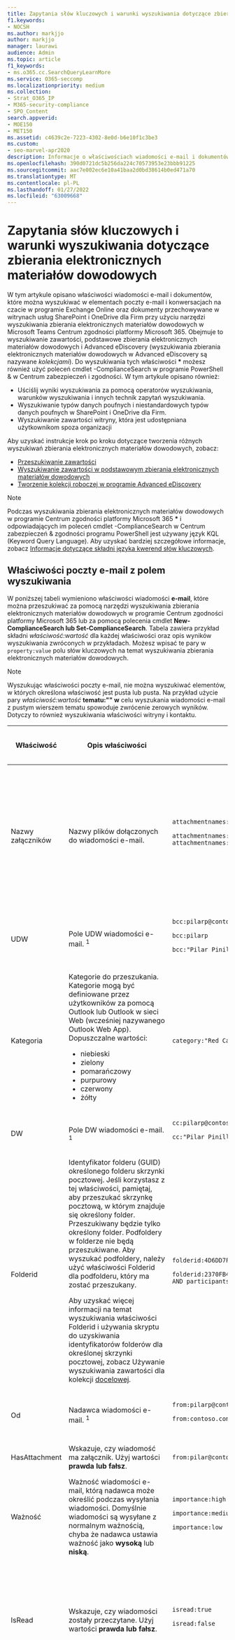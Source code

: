 ```yaml
---
title: Zapytania słów kluczowych i warunki wyszukiwania dotyczące zbierania elektronicznych materiałów dowodowych
f1.keywords:
- NOCSH
ms.author: markjjo
author: markjjo
manager: laurawi
audience: Admin
ms.topic: article
f1_keywords:
- ms.o365.cc.SearchQueryLearnMore
ms.service: O365-seccomp
ms.localizationpriority: medium
ms.collection:
- Strat_O365_IP
- M365-security-compliance
- SPO_Content
search.appverid:
- MOE150
- MET150
ms.assetid: c4639c2e-7223-4302-8e0d-b6e10f1c3be3
ms.custom:
- seo-marvel-apr2020
description: Informacje o właściwościach wiadomości e-mail i dokumentów, które można wyszukiwać przy użyciu narzędzi wyszukiwania zbierania elektronicznych materiałów dowodowych w programie Microsoft 365.
ms.openlocfilehash: 390d0721dc5b256da224c70573953e23bbb91225
ms.sourcegitcommit: aac7e002ec6e10a41baa2d0bd38614b0ed471a70
ms.translationtype: MT
ms.contentlocale: pl-PL
ms.lasthandoff: 01/27/2022
ms.locfileid: "63009668"
---
```

# <a name="keyword-queries-and-search-conditions-for-ediscovery"></a>Zapytania słów kluczowych i warunki wyszukiwania dotyczące zbierania elektronicznych materiałów dowodowych

W tym artykule opisano właściwości wiadomości e-mail i dokumentów, które można wyszukiwać w elementach poczty e-mail i konwersacjach na czacie w programie Exchange Online oraz dokumenty przechowywane w witrynach usług SharePoint i OneDrive dla Firm przy użyciu narzędzi wyszukiwania zbierania elektronicznych materiałów dowodowych w Microsoft Teams Centrum zgodności platformy Microsoft 365. Obejmuje to wyszukiwanie zawartości, podstawowe zbierania elektronicznych materiałów dowodowych i Advanced eDiscovery (wyszukiwania zbierania elektronicznych materiałów dowodowych w Advanced eDiscovery są nazywane *kolekcjami*). Do wyszukiwania tych właściwości **\*** możesz również użyć poleceń cmdlet -ComplianceSearch w programie PowerShell & w Centrum zabezpieczeń i zgodności. W tym artykule opisano również:

- Uściślij wyniki wyszukiwania za pomocą operatorów wyszukiwania, warunków wyszukiwania i innych technik zapytań wyszukiwania.
- Wyszukiwanie typów danych poufnych i niestandardowych typów danych poufnych w SharePoint i OneDrive dla Firm.
- Wyszukiwanie zawartości witryny, która jest udostępniana użytkownikom spoza organizacji

Aby uzyskać instrukcje krok po kroku dotyczące tworzenia różnych wyszukiwań zbierania elektronicznych materiałów dowodowych, zobacz:

- [Przeszukiwanie zawartości](content-search.md)
- [Wyszukiwanie zawartości w podstawowym zbierania elektronicznych materiałów dowodowych](search-for-content-in-core-ediscovery.md)
- [Tworzenie kolekcji roboczej w programie Advanced eDiscovery](create-draft-collection.md)

> [!NOTE]
> Podczas wyszukiwania zbierania elektronicznych materiałów dowodowych w programie Centrum zgodności platformy Microsoft 365 **\*** i odpowiadających im poleceń cmdlet -ComplianceSearch w Centrum zabezpieczeń & zgodności programu PowerShell jest używany język KQL (Keyword Query Language). Aby uzyskać bardziej szczegółowe informacje, zobacz [Informacje dotyczące składni języka kwerend słów kluczowych](/sharepoint/dev/general-development/keyword-query-language-kql-syntax-reference).

## <a name="searchable-email-properties"></a>Właściwości poczty e-mail z polem wyszukiwania

W poniższej tabeli wymieniono właściwości wiadomości **e-mail**, które można przeszukiwać za pomocą narzędzi wyszukiwania zbierania elektronicznych materiałów dowodowych w programie Centrum zgodności platformy Microsoft 365 lub za pomocą polecenia cmdlet **New-ComplianceSearch lub Set-ComplianceSearch**. Tabela zawiera przykład składni  _właściwość:wartość_ dla każdej właściwości oraz opis wyników wyszukiwania zwróconych w przykładach. Możesz wpisać te pary w  `property:value` polu słów kluczowych na temat wyszukiwania zbierania elektronicznych materiałów dowodowych.

> [!NOTE]
> Wyszukując właściwości poczty e-mail, nie można wyszukiwać elementów, w których określona właściwość jest pusta lub pusta. Na przykład użycie pary *właściwość:wartość* **tematu:"" w** celu wyszukania wiadomości e-mail z pustym wierszem tematu spowoduje zwrócenie zerowych wyników. Dotyczy to również wyszukiwania właściwości witryny i kontaktu.

|Właściwość|Opis właściwości|Przykłady|Wyniki wyszukiwania zwrócone w przykładach|
|---|---|---|---|
|Nazwy załączników|Nazwy plików dołączonych do wiadomości e-mail.|`attachmentnames:annualreport.ppt` <p> `attachmentnames:annual*` <br/> `attachmentnames:.pptx`|Wiadomości z dołączonym plikiem o nazwie annualreport.ppt. W drugim przykładzie użycie symbolu wieloznacznego ( * ) zwraca wiadomości z wyrazem "roczny" w nazwie pliku załącznika. W trzecim przykładzie są zwracane wszystkie załączniki z rozszerzeniem pptx.|
|UDW|Pole UDW wiadomości e-mail. <sup>1</sup>|`bcc:pilarp@contoso.com` <p> `bcc:pilarp` <p> `bcc:"Pilar Pinilla"`|We wszystkich przykładach zwracane są wiadomości z pilarem Pinilla uwzględnioną w polu UDW.|
|Kategoria|Kategorie do przeszukania. Kategorie mogą być definiowane przez użytkowników za pomocą Outlook lub Outlook w sieci Web (wcześniej nazywanego Outlook Web App). Dopuszczalne wartości: <ul><li>niebieski<li>zielony<li>pomarańczowy<li>purpurowy<li>czerwony<li>żółty</li></ul>|`category:"Red Category"`|Wiadomości, do których przypisano czerwoną kategorię w źródłowych skrzynkach pocztowych.|
|DW|Pole DW wiadomości e-mail. <sup>1</sup>|`cc:pilarp@contoso.com` <p> `cc:"Pilar Pinilla"`|W obu przykładach wiadomości z pilarem Pinilla określone w polu DW.|
|Folderid|Identyfikator folderu (GUID) określonego folderu skrzynki pocztowej. Jeśli korzystasz z tej właściwości, pamiętaj, aby przeszukać skrzynkę pocztową, w którym znajduje się określony folder. Przeszukiwany będzie tylko określony folder. Podfoldery w folderze nie będą przeszukiwane. Aby wyszukać podfoldery, należy użyć właściwości Folderid dla podfolderu, który ma zostać przeszukany. <p> Aby uzyskać więcej informacji na temat wyszukiwania właściwości Folderid i używania skryptu do uzyskiwania identyfikatorów folderów dla określonej skrzynki pocztowej, zobacz Używanie wyszukiwania zawartości dla kolekcji [docelowej](use-content-search-for-targeted-collections.md).|`folderid:4D6DD7F943C29041A65787E30F02AD1F00000000013A0000` <p> `folderid:2370FB455F82FC44BE31397F47B632A70000000001160000 AND participants:garthf@contoso.com`|W pierwszym przykładzie są zwracane wszystkie elementy z określonego folderu skrzynki pocztowej. W drugim przykładzie są zwracane wszystkie elementy z określonego folderu skrzynki pocztowej, które zostały wysłane lub odebrane przez garthf@contoso.com.|
|Od|Nadawca wiadomości e-mail. <sup>1</sup>|`from:pilarp@contoso.com` <p> `from:contoso.com`|Wiadomości wysłane przez określonego użytkownika lub wysłane z określonej domeny.|
|HasAttachment|Wskazuje, czy wiadomość ma załącznik. Użyj wartości **prawda lub** **fałsz**.|`from:pilar@contoso.com AND hasattachment:true`|Wiadomości wysłane przez określonego użytkownika, które mają załączniki.|
|Ważność|Ważność wiadomości e-mail, którą nadawca może określić podczas wysyłania wiadomości. Domyślnie wiadomości są wysyłane z normalnym ważnością, chyba że nadawca ustawia ważność jako **wysoką** lub **niską**.|`importance:high` <p> `importance:medium` <p> `importance:low`|Wiadomości o wysokiej, średniej ważności lub niskiej ważności.|
|IsRead|Wskazuje, czy wiadomości zostały przeczytane. Użyj wartości **prawda lub** **fałsz**.|`isread:true` <p> `isread:false`|W pierwszym przykładzie są zwracane wiadomości z właściwością IsRead ustawioną na **wartość True (Prawda**). Drugi przykład zwraca wiadomości z właściwością IsRead ustawioną na wartość **False (Fałsz**).|
|ItemClass|Ta właściwość pozwala przeszukiwać określone typy danych innych firm, które twoja organizacja zaimportowała do Office 365. Użyj następującej składni tej właściwości:  `itemclass:ipm.externaldata.<third-party data type>*`|`itemclass:ipm.externaldata.Facebook* AND subject:contoso` <p> `itemclass:ipm.externaldata.Twitter* AND from:"Ann Beebe" AND "Northwind Traders"`|W pierwszym przykładzie są zwracane elementy serwisu Facebook, które zawierają wyraz "contoso" we właściwości Temat. Drugi przykład zwraca elementy w serwisie Twitter opublikowane przez Ann Beebe i zawierające frazę słowa kluczowego "Northwind Traders". <p> Aby uzyskać pełną listę wartości do użycia dla typów danych innych firm dla właściwości ItemClass, zobacz Używanie wyszukiwania zawartości do wyszukiwania danych innych firm, które zaimportowano do [Office 365.](use-content-search-to-search-third-party-data-that-was-imported.md)|
|Rodzaj|Typ wiadomości e-mail, która ma być wyszukiwana. Możliwe wartości: <p>  kontakty <p>  dokumenty <p>  Adres e-mail <p>  dane zewnętrzne <p>  faksy <p>  wiadomości błyskawiczne <p>  dzienników <p>  spotkania <p>  microsoftteams (zwraca elementy z czatów, spotkań i połączeń w Microsoft Teams) <p>  notatki <p>  wpisy <p>  rssfeeds <p>  zadania <p>  poczta głosowa|`kind:email` <p> `kind:email OR kind:im OR kind:voicemail` <p> `kind:externaldata`|W pierwszym przykładzie są zwracane wiadomości e-mail, które spełniają kryteria wyszukiwania. W drugim przykładzie są zwracane wiadomości e-mail, konwersacje za pomocą wiadomości błyskawicznych (w tym konwersacje Skype dla firm i czaty w programie Microsoft Teams) oraz wiadomości głosowe, które spełniają kryteria wyszukiwania. W trzecim przykładzie są zwracane elementy zaimportowane do skrzynek pocztowych w programie Microsoft 365 ze źródeł danych innych firm, takich jak Twitter, Facebook i Cisco Jabber, które spełniają kryteria wyszukiwania. Aby uzyskać więcej informacji, zobacz [Archiwizowanie danych innych firm w programie Office 365](https://www.microsoft.com/?ref=go).|
|Uczestnicy|Wszystkie pola osób w wiadomości e-mail. Te pola to Od, Do, DW i <sup>UDW.1</sup>.|`participants:garthf@contoso.com` <p> `participants:contoso.com`|Wiadomości wysłane przez firmę garthf@contoso.com. Drugi przykład zwraca wszystkie wiadomości wysłane przez użytkownika lub wysłane do użytkownika w contoso.com domenie.|
|Odebrano|Data, do dnia, w który wiadomość e-mail została odebrana przez adresata.|`received:2021-04-15` <p> `received>=2021-01-01 AND received<=2021-03-31`|Wiadomości otrzymane 15 kwietnia 2021 r. Drugi przykład zwraca wszystkie wiadomości otrzymane między 1 stycznia 2021 r. a 31 marca 2021 r.|
|Adresaci|Wszystkie pola adresatów w wiadomości e-mail. Te pola to Do, DW i <sup>UDW.1</sup>|`recipients:garthf@contoso.com` <p> `recipients:contoso.com`|Wiadomości wysyłane do garthf@contoso.com. Drugi przykład zwraca wiadomości wysłane do dowolnego adresata z contoso.com domeny.|
|Wysłano|Data wysłania wiadomości e-mail przez nadawcę.|`sent:2021-07-01` <p> `sent>=2021-06-01 AND sent<=2021-07-01`|Wiadomości wysłane w określonym dniu lub wysłane w określonym zakresie dat.|
|Rozmiar|Rozmiar elementu (w bajtach).|`size>26214400` <p> `size:1..1048567`|Wiadomości o rozmiarze ponad 25 MB. Drugi przykład zwraca wiadomości o rozmiarze od 1 do 1 048 567 bajtów (1 MB).|
|Temat|Tekst w wierszu tematu wiadomości e-mail. <p> **Uwaga:** W przypadku użycia w zapytaniu właściwości Temat w wynikach wyszukiwania są zwracane wszystkie wiadomości, w których wiersz tematu zawiera wyszukiwany tekst. Oznacza to, że zapytanie nie zwraca tylko tych wiadomości, które mają dokładne dopasowanie. Jeśli na przykład zostanie wyszukana ,  `subject:"Quarterly Financials"`wyniki będą zawierać wiadomości z tematem "Kwartalne finanse 2018".|`subject:"Quarterly Financials"` <p> `subject:northwind`|Wiadomości zawierające frazę "Kwartalne finanse" w dowolnym miejscu w tekście wiersza tematu. W drugim przykładzie są zwracane wszystkie wiadomości zawierające wyraz northwind w wierszu tematu.|
|Do|Pole Do wiadomości e-mail. <sup>1</sup>|`to:annb@contoso.com` <p> `to:annb ` <br/> `to:"Ann Beebe"`|Wszystkie przykłady zwracają wiadomości, w których w wierszu Do jest określony byk Ann Beebe.|

> [!NOTE]
> <sup>1</sup> Dla wartości właściwości adresata do określenia użytkownika możesz użyć adresu e-mail (nazywanego  również główną nazwą użytkownika lub główną nazwą użytkownika), nazwy wyświetlanej lub aliasu. Na przykład za pomocą nazwy annb@contoso.com, annb lub "Ann Beebe" można określić użytkownika Anna Beebe.

### <a name="recipient-expansion"></a>Rozszerzenie adresatów

Wyszukując dowolne właściwości adresata (Od, Do, DW, UDW, Uczestnicy i Adresaci), program Microsoft 365 próbuje rozszerzyć tożsamość każdego użytkownika, wyszukując go w usłudze Azure Active Directory (Azure AD).  Jeśli użytkownik zostanie znaleziony w usłudze Azure AD, zapytanie zostanie rozwinięte, aby uwzględnić jego adres e-mail (lub nazwę UPN), alias, nazwę wyświetlaną i LegacyExchangeDN. Na przykład zapytanie, takie jak `participants:ronnie@contoso.com` rozszerza się na `participants:ronnie@contoso.com OR participants:ronnie OR participants:"Ronald Nelson" OR participants:"<LegacyExchangeDN>"`.

Aby zapobiec rozsyłaniu adresatów, dodaj symbol wieloznacznych (gwiazdkę) na końcu adresu e-mail i użyj zmniejszonej nazwy domeny. Na przykład adres e-mail `participants:"ronnie@contoso*"` należy owijać podwójnym cudzysłowem.

Pamiętaj jednak, że uniemożliwienie rozszerzenia adresatów w zapytaniu wyszukiwania może spowodować, że odpowiednie elementy nie zostaną zwrócone w wynikach wyszukiwania. Wiadomości e-Exchange w polach adresatów można zapisywać w różnych formatach tekstowych. Rozszerzenie adresatów ma na celu ograniczenie tego faktu przez zwracanie wiadomości, które mogą zawierać różne formaty tekstu. Dlatego uniemożliwianie rozszerzenia adresatów może spowodować, że zapytanie wyszukiwania nie zwróci wszystkich elementów, które mogą być istotne dla Twojego badania.

> [!NOTE]
> Jeśli chcesz przejrzeć lub zmniejszyć elementy zwrócone przez zapytanie wyszukiwania z powodu rozszerzenia adresatów, rozważ użycie funkcji Advanced eDiscovery. Możesz wyszukiwać wiadomości (korzystając z rozszerzenia adresatów), dodawać je do zestawu recenzji, a następnie sprawdzać lub zawężać wyniki za pomocą zapytań lub filtrów zestawu recenzji. Aby uzyskać więcej informacji, zobacz [Zbieranie danych dotyczących sprawy](collecting-data-for-ediscovery.md) i [Wykonywanie zapytań dotyczących danych w zestawie recenzji](review-set-search.md).

## <a name="searchable-site-properties"></a>Właściwości witryny z polem wyszukiwania

W poniższej tabeli wymieniono niektóre właściwości usług SharePoint i OneDrive dla Firm, które można przeszukiwać za pomocą narzędzi wyszukiwania zbierania elektronicznych materiałów dowodowych w Centrum zgodności usługi Microsoft 365 lub polecenia cmdlet **New-ComplianceSearch** lub **Set-ComplianceSearch**. Tabela zawiera przykład składni  _właściwość:wartość_ dla każdej właściwości oraz opis wyników wyszukiwania zwróconych w przykładach.

Aby uzyskać pełną listę właściwości SharePoint, które można przeszukiwać, zobacz Omówienie właściwości przeszukanych i zarządzanych [w programie SharePoint](/SharePoint/technical-reference/crawled-and-managed-properties-overview). Właściwości oznaczone jako **Tak w** kolumnie **Kwerenda** mogą być przeszukiwane.

|Właściwość|Opis właściwości|Przykład|Wyniki wyszukiwania zwrócone w przykładach|
|---|---|---|---|
|Autor|Pole autora z Office, które pozostaje zachowywane w przypadku skopiowania dokumentu. Jeśli na przykład użytkownik utworzy dokument i prześle go w wiadomości e-mail do innej osoby, która następnie przekaże go do SharePoint, dokument zachowa oryginalny autor. Pamiętaj, aby dla tej właściwości użyć nazwy wyświetlanej użytkownika.|`author:"Garth Fort"`|Wszystkie dokumenty autorstwa Fort Garth.|
|ContentType|Typ SharePoint elementu, takiego jak Element, Dokument lub Wideo.|`contenttype:document`|Zostaną zwrócone wszystkie dokumenty.|
|Utwórz|Data utworzenia elementu.|`created>=2021-06-01`|Wszystkie elementy utworzone 1 czerwca 2021 r. lub później.|
|CreatedBy|Osoba, która utworzyła lub przesłała element. Pamiętaj, aby dla tej właściwości użyć nazwy wyświetlanej użytkownika.|`createdby:"Garth Fort"`|Wszystkie elementy utworzone lub przekazane przez Fort Garth.|
|DetectedLanguage|Język elementu.|`detectedlanguage:english`|Wszystkie elementy w języku angielskim.|
|DocumentLink|Ścieżka (adres URL) określonego folderu w SharePoint lub OneDrive dla Firm sieci Web. W przypadku używania tej właściwości pamiętaj, aby przeszukać witrynę, w których znajduje się określony folder. <p> Aby zwrócić elementy znajdujące się w podfolderach folderu określonego dla właściwości documentlink, musisz dodać element /\* do adresu URL określonego folderu, na przykład `documentlink: "https://contoso.sharepoint.com/Shared Documents/*"` <p> <br/>Aby uzyskać więcej informacji na temat wyszukiwania właściwości documentlinku i używania skryptu do uzyskiwania adresów URL linków do dokumentów dla folderów w określonej witrynie, zobacz Używanie wyszukiwania zawartości dla kolekcji [docelowej](use-content-search-for-targeted-collections.md).|`documentlink:"https://contoso-my.sharepoint.com/personal/garthf_contoso_com/Documents/Private"` <p> `documentlink:"https://contoso-my.sharepoint.com/personal/garthf_contoso_com/Documents/Shared with Everyone/*" AND filename:confidential`|W pierwszym przykładzie są zwracane wszystkie elementy w określonym OneDrive dla Firm folderze. Drugi przykład zwraca dokumenty znajdujące się w określonym folderze witryny (i wszystkich podfolderach), które zawierają wyraz "poufne" w nazwie pliku.|
|Rozszerzenie pliku|Rozszerzenie pliku; na przykład docx, one, pptx lub xlsx.|`fileextension:xlsx`|Wszystkie Excel (Excel 2007 i nowsze)|
|Nazwa_pliku|Nazwa pliku.|`filename:"marketing plan"` <p> `filename:estimate`|W pierwszym przykładzie są zwracane pliki z dokładną frazą "plan marketingowy" w tytule. Drugi przykład zwraca pliki z wyrazem "estimate" w nazwie pliku.|
|LastModifiedTime|Data ostatniej zmiany elementu.|`lastmodifiedtime>=2021-05-01` <p> `lastmodifiedtime>=2021-05-01 AND lastmodifiedtime<=2021-06-01`|Pierwszy przykład zwraca elementy, które zostały zmienione 1 maja 2021 r. lub później. Drugi przykład zwraca elementy zmienione między 1 maja 2021 r. a 1 czerwca 2021 r.|
|ModifiedBy|Osoba, która ostatnio zmieniła element. Pamiętaj, aby dla tej właściwości użyć nazwy wyświetlanej użytkownika.|`modifiedby:"Garth Fort"`|Wszystkie elementy, które ostatnio zostały zmienione przez Fort Garth.|
|Ścieżka|Ścieżka (adres URL) określonej witryny w SharePoint lub OneDrive dla Firm sieci Web. <p> Aby zwrócić elementy tylko z określonej witryny, `/` musisz dodać końcówkę na końcu adresu URL, na przykład `path: "https://contoso.sharepoint.com/sites/international/"` <p> Aby zwrócić elementy znajdujące się w folderach w witrynie specify in the path property, musisz dodać `/*` na końcu adresu URL, na przykład  `path: "https://contoso.sharepoint.com/Shared Documents/*"` <p> **Uwaga:** Użycie tej `Path` właściwości do wyszukiwania OneDrive nie powoduje zwrócenia w wynikach wyszukiwania plików multimedialnych, takich jak pliki .png, tiff lub wav. Użyj innej właściwości witryny w zapytaniu wyszukiwania, aby wyszukać pliki multimedialne w OneDrive folderach. <br/>|`path:"https://contoso-my.sharepoint.com/personal/garthf_contoso_com/"` <p> `path:"https://contoso-my.sharepoint.com/personal/garthf_contoso_com/*" AND filename:confidential`|W pierwszym przykładzie są zwracane wszystkie elementy w określonej OneDrive dla Firm witryny. W drugim przykładzie są zwracane dokumenty znajdujące się w określonej witrynie (oraz foldery w witrynie), które zawierają wyraz "poufne" w nazwie pliku.|
|SharedWithUsersOWSUser|Dokumenty, które zostały udostępnione określoneowi użytkownikowi i wyświetlone na stronie Udostępnione  dla mnie w witrynie OneDrive dla Firm użytkownika. Są to dokumenty, które zostały jawnie udostępnione określoneowi użytkownikowi przez inne osoby w organizacji. W przypadku eksportowania dokumentów, które pasują do zapytania wyszukiwania korzystającego z właściwości SharedWithUsersOWSUser, dokumenty są eksportowane z oryginalnej lokalizacji zawartości osoby, która udostępniła dokument określoneowi użytkownikowi. Aby uzyskać więcej informacji, zobacz [Wyszukiwanie zawartości witryny udostępnionej w organizacji](#searching-for-site-content-shared-within-your-organization).|`sharedwithusersowsuser:garthf` <p> `sharedwithusersowsuser:"garthf@contoso.com"`|Oba przykłady zwracają wszystkie wewnętrzne dokumenty, które zostały jawnie udostępnione w Fortu Garth i które  są widoczne na stronie Udostępnione dla mnie w OneDrive dla Firm konta Fort Garth.|
|Witryna|Adres URL witryny lub grupy witryn w organizacji.|`site:"https://contoso-my.sharepoint.com"` <p> `site:"https://contoso.sharepoint.com/sites/teams"`|W pierwszym przykładzie są zwracane elementy OneDrive dla Firm witryny sieci Web dla wszystkich użytkowników w organizacji. Drugi przykład zwraca elementy ze wszystkich witryn zespołu.|
|Rozmiar|Rozmiar elementu (w bajtach).|`size>=1` <p> `size:1..10000`|W pierwszym przykładzie zwracana jest wartość większa niż 1 bajt. Drugi przykład zwraca elementy o rozmiarze od 1 do 10 000 bajtów.|
|Tytuł|Tytuł dokumentu. Właściwość Title to metadane określone w Microsoft Office dokumenty. Różni się ona od nazwy pliku dokumentu.|`title:"communication plan"`|Każdy dokument zawierający frazę "plan komunikacji" we właściwości metadanych tytułu dokumentu Office wiadomości.|

## <a name="searchable-contact-properties"></a>Właściwości kontaktu z polem wyszukiwania

W poniższej tabeli wymieniono właściwości kontaktów, które są indeksowane, i które można wyszukiwać przy użyciu narzędzi wyszukiwania zbierania elektronicznych materiałów dowodowych. Są to właściwości, które można skonfigurować dla kontaktów (nazywanych również kontaktami osobistymi) znajdujących się w osobistej książce adresowej skrzynki pocztowej użytkownika. Aby wyszukać kontakty, możesz wybrać skrzynki pocztowe do przeszukania, a następnie użyć co najmniej jednej właściwości kontaktu w zapytaniu słowa kluczowego.

> [!TIP]
> Aby wyszukać wartości zawierające spacje lub znaki specjalne, należy użyć znaków podwójnego cudzysłowu (" ") w celu wyszukania frazy. na przykład `businessaddress:"123 Main Street"`.

|Właściwość|Opis właściwości|
|---|---|
|BusinessAddress|Adres we właściwości **Adres** służbowy. Ta właściwość jest również nazywana adresem **służbowy** na stronie właściwości kontaktu.|
|Telefon BusinessPhone|Numer telefonu dowolnej właściwości biznesowej **Telefon** numer telefonu.|
|CompanyName|Nazwa **we właściwości Firma** .|
|Department|Nazwa właściwości **Department (** Dział).|
|DisplayName (Nazwa wyświetlana)|Nazwa wyświetlana kontaktu. Jest to nazwa we właściwości **Imię i nazwisko** kontaktu.|
|EmailAddress (Adres e-mail)|Adres dowolnej właściwości adresu e-mail kontaktu. Użytkownicy mogą dodać wiele adresów e-mail dla kontaktu. Użycie tej właściwości zwraca kontakty zgodne z dowolnymi adresami e-mail kontaktu.|
|FileAs|Właściwość **File as** (Plik jako). Ta właściwość służy do określania sposobu, w jaki kontakt ma być wymieniony na liście kontaktów użytkownika. Na przykład kontakt może być wymieniony jako  *Imię, Nazwisko*  lub  *Nazwisko, Imię*.|
|GivenName|Nazwa właściwości **Imię** .|
|HomeAddress|Adres we dowolnej właściwości **Adres** domowy.|
|Telefon Domowy|Numer telefonu we właściwościach **Domowy numer** telefonu.|
|ImAddress|Właściwość adresu wiadomości błyskawicznych, która zazwyczaj jest adresem e-mail używanym do wysyłania wiadomości błyskawicznych.|
|MiddleName|Nazwa właściwości **Drugie** imię.|
|Telefon komórkowy|Numer telefonu we właściwości **Numer** telefonu komórkowego.|
|Nick|Nazwa właściwości **Nick** .|
|Lokalizacja pakietu Office|Wartość we **właściwości Office** **lub Office lokalizacji**.|
|OtherAddress|Wartość właściwości **adresowej** Inne.|
|Surname (Nazwisko)|Nazwa właściwości **Nazwisko** .|
|Tytuł|Tytuł właściwości **Stanowisko** .|

## <a name="searchable-sensitive-data-types"></a>Typy danych poufnych, które można wyszukiwać

Za pomocą narzędzi wyszukiwania zbierania elektronicznych materiałów dowodowych w aplikacji Centrum zgodności platformy Microsoft 365 można wyszukiwać poufne dane, takie jak numery kart kredytowych czy numery PESEL, które są przechowywane w dokumentach w witrynach SharePoint i OneDrive dla Firm internetowych. Można to zrobić przy użyciu właściwości `SensitiveType` i nazwy (lub identyfikatora) typu informacji poufnych w zapytaniu słowa kluczowego. Na przykład zapytanie zwraca `SensitiveType:"Credit Card Number"` dokumenty zawierające numer karty kredytowej. Zapytanie zwraca  `SensitiveType:"U.S. Social Security Number (SSN)"` dokumenty zawierające amerykański numer PESZ.

Aby wyświetlić listę typów informacji poufnych, które można wyszukać,  \> przejdź do klasyfikacji danych **Typy** informacji poufnych w Centrum zgodności platformy Microsoft 365. Możesz też użyć polecenia cmdlet **Get-DlpSensitiveInformationType** w programie PowerShell w & Security & Compliance Center, aby wyświetlić listę typów informacji poufnych.

Aby uzyskać więcej informacji na temat tworzenia zapytań przy użyciu tej `SensitiveType` właściwości, zobacz Tworzenie zapytania w celu znalezienia [poufnych danych przechowywanych w witrynach](form-a-query-to-find-sensitive-data-stored-on-sites.md).

### <a name="limitations-for-searching-sensitive-data-types"></a>Ograniczenia dotyczące wyszukiwania typów danych poufnych

- Aby wyszukać niestandardowe typy informacji poufnych, musisz określić identyfikator typu informacji poufnych we właściwości `SensitiveType` . Użycie nazwy niestandardowego typu informacji poufnych (jak pokazano w przykładzie dla wbudowanych typów informacji poufnych w poprzedniej sekcji) nie spowoduje zwrócenia żadnych wyników. Użyj **kolumny Publisher** na stronie **Typy** informacji poufnych w Centrum zgodności (lub właściwości **Publisher** w programie PowerShell), aby odróżnić wbudowane od niestandardowych typów informacji poufnych. Wbudowane poufne typy danych mają wartość `Microsoft Corporation` właściwości **Publisher.**

  Aby wyświetlić nazwę i identyfikator niestandardowego typu danych poufnych w organizacji, uruchom następujące polecenie w programie PowerShell centrum zabezpieczeń & zgodności:

  ```powershell
  Get-DlpSensitiveInformationType | Where-Object {$_.Publisher -ne "Microsoft Corporation"} | FT Name,Id
  ```

  Następnie możesz użyć identyfikatora we właściwości `SensitiveType` wyszukiwania, aby zwrócić dokumenty zawierające niestandardowy poufny typ danych, na przykład `SensitiveType:7e13277e-6b04-3b68-94ed-1aeb9d47de37`

- Nie można używać typów informacji poufnych `SensitiveType` i właściwości wyszukiwania do wyszukiwania danych poufnych w miejscu w Exchange Online skrzynkach pocztowych. Obejmuje to wiadomości czatu 1:1, wiadomości czatu grupowego 1:N i konwersacje w kanale zespołu w Microsoft Teams, ponieważ cała ta zawartość jest przechowywana w skrzynkach pocztowych. Jednak przy użyciu zasad ochrony przed utratą danych (DLP, data loss prevention) możesz chronić poufne dane podczas przesyłania poczty e-mail. Aby uzyskać więcej informacji, zobacz [Informacje na temat ochrony przed utratą](dlp-learn-about-dlp.md) danych oraz [Wyszukiwanie i znajdowanie danych osobowych](/compliance/regulatory/gdpr).

## <a name="search-operators"></a>Operatory wyszukiwania

Logiczne operatory wyszukiwania, takie jak **ORAZ**, **LUB** i **NIE, ułatwiają** definiowanie bardziej precyzyjnych wyszukiwań, uwzględniając lub wykluczając określone wyrazy w zapytaniu wyszukiwania. Inne techniki, takie jak używanie operatorów właściwości ( `>=` takich jak lub `..`), cudzysłowów, nawiasów i symboli wieloznacznych, pomagają uściślić zapytanie wyszukiwania. W poniższej tabeli wymieniono operatory, za pomocą których można zawęzić lub poszerzyć wyniki wyszukiwania.

|Operator|Użycie|Opis|
|---|---|---|
|AND|słowo kluczowe1 AND słowo kluczowe2|Zwraca elementy, które zawierają wszystkie określone słowa kluczowe lub wyrażenia  `property:value` . Może to na przykład  `from:"Ann Beebe" AND subject:northwind` zwracać wszystkie wiadomości wysłane przez ann Beebe, które zawierały wyraz northwind w wierszu tematu. <sup>2</sup>|
|+|keyword1 + keyword2 + keyword3|Zwraca elementy zawierające  *albo i*  `keyword2`  `keyword3` *takie,*  które zawierają  `keyword1`. Dlatego ten przykład jest odpowiednikiem zapytania  `(keyword2 OR keyword3) AND keyword1`. <p> `keyword1 + keyword2` Zapytanie (ze spacją po **+** symbolu) nie jest tym samym co użycie operatora **AND**. To zapytanie będzie równoważne i  `"keyword1 + keyword2"` zwracało elementy z dokładną fazą  `"keyword1 + keyword2"`.|
|LUB|słowo kluczowe1 LUB słowo kluczowe2|Zwraca elementy, które zawierają co najmniej jedno z określonych słów kluczowych lub wyrażeń  `property:value` . <sup>2</sup>|
|NOT|keyword1 NOT keyword2 <p> NOT from:"Ann Beebe" <p> NOT kind:im|Wyklucza elementy określone za pomocą słowa kluczowego lub  `property:value` wyrażenia. W drugim przykładzie z wyłączeniem wiadomości wysłanych przez Anną Beebe. W trzecim przykładzie wyłączyliśmy wszelkie konwersacje za pomocą wiadomości błyskawicznych, takie Skype dla firm, które zostały zapisane w folderze skrzynki pocztowej Historia konwersacji. <sup>2</sup>|
|-|keyword1 -keyword2|To samo co **operator NOT** . W związku z tym to zapytanie zwraca elementy zawierające  `keyword1` elementy , i wyklucza je z nich  `keyword2`.|
|NEAR|keyword1 NEAR(n) keyword2|Zwraca elementy z wyrazami, które znajdują się blisko siebie, gdzie n oznacza liczbę wyrazów między sobą. Na przykład zwraca dowolny element, `best NEAR(5) worst` w którym wyraz "najgorsze" znajduje się w pięciu wyrazach "najlepsze". Jeśli nie zostanie określona żadna liczba, domyślna odległość wynosi osiem wyrazów. <sup>2</sup>|
|:|właściwość:wartość|Dwukropek (:) w składni  `property:value` określa, że szukana wartość właściwości zawiera określoną wartość. Na przykład zwraca wszystkie  `recipients:garthf@contoso.com` wiadomości wysłane do garthf@contoso.com.|
|=|property=value|To samo co operator **:** .|
|\<|wartośćwłasna\<|Oznacza, że przeszukiwana właściwość jest mniejsza niż określona wartość. <sup>1</sup>|
|\>|wartośćwłasna\>|Oznacza, że przeszukiwana właściwość jest większa niż określona wartość. <sup>1</sup>|
|\<=|property\<=value|Oznacza, że przeszukiwana właściwość jest mniejsza niż lub równa określonej wartości. <sup>1</sup>|
|\>=|property\>=value|Oznacza, że przeszukiwana właściwość jest większa niż lub równa określonej wartości. <sup>1</sup>|
|..|właściwość:wartość1.. wartość2|Oznacza, że przeszukiwana właściwość jest większa niż lub równa wartości1 i mniejsza niż lub równa wartości2. <sup>1</sup>|
|"  "|"wartość fair value" <p> subject:"Kwartalne dane finansowe"|W zapytaniu słowa kluczowego (w `property:value` polu Słowo kluczowe)  wpisz słowo kluczowe podwójne cudzysłów (" "), aby wyszukać dokładną frazę lub termin. Jeśli jednak używasz warunku wyszukiwania Temat  lub Temat **/** [](#search-conditions) Tytuł, nie dodawaj do wartości cudzysłowów podwójnych, ponieważ cudzysłowy są dodawane automatycznie podczas używania tych warunków wyszukiwania. Jeśli dodasz do wartości cudzysłowy, do wartości warunku zostaną dodane dwie pary podwójnych cudzysłowów i zapytanie wyszukiwania zwróci błąd. |
|\*|kot\* <p> temat:ustaw\*|Wyszukiwania prefiksów ( *nazywane także* dopasowywaniem prefiksów), gdzie symbol wieloznaczny ( * ) jest umieszczany na końcu wyrazu w słowach kluczowych lub zapytaniach `property:value` . W wyszukiwaniu prefiksów wyszukiwanie zwraca wyniki zawierające wyraz i znaki, po których następuje zero lub więcej znaków. Na przykład zwraca `title:set*` dokumenty zawierające wyrazy "set", "setup" i "setting" (oraz inne wyrazy, które zaczynają się od "zestawu") w tytule dokumentu. <p> **Uwaga:** Można używać tylko wyszukiwań prefiksów; na przykład **kot\**_ lub _* zestaw\**_. Wyszukiwania sufiksów (_*\*kot**), wyszukiwania infix (**ct\***) i wyszukiwania podrzędne (**\*\*** kot) nie są obsługiwane. <p> Ponadto dodanie ciągu ( \. ) na wyszukiwanie prefiksu spowoduje zmianę zwracanych wyników. Jest tak, ponieważ okres jest traktowany jako wyraz "stop". Na przykład wyszukanie **kota\**_ i wyszukanie argumentu _* kot.\*** spowoduje zwrócenie innych wyników. Nie zaleca się używania okresu w wyszukiwaniu prefiksów.|
|(  )|(fair OR free) ORAZ (z:contoso.com) <p> (IPO OR initial) AND (akcje LUB udziały) <p> (kwartalne finanse)|Nawiasy grupuje wyrażenia logiczne,  `property:value` elementy i słowa kluczowe. Na przykład zwraca  `(quarterly financials)` elementy zawierające wyrazy kwartalne i finansowe.|

> [!NOTE]
> <sup>1</sup> Tego operatora należy używać w przypadku właściwości, które mają wartości daty lub liczbowe.<br/> <sup>2 Operatory</sup> wyszukiwania w wartościach logicznych muszą być wielkie; na przykład **ORAZ**. W przypadku użycia operatora z małymi literami, takiego jak **i**, w zapytaniu wyszukiwania będzie on traktowany jak słowo kluczowe.

## <a name="search-conditions"></a>Warunki wyszukiwania

Możesz dodać do zapytania wyszukiwania warunki, aby zawęzić wyszukiwanie i zwrócić bardziej dopracowany zestaw wyników. Każdy warunek powoduje dodanie klauzuli do zapytania wyszukiwania WKQL, które jest tworzone i uruchamiane po rozpoczęciu wyszukiwania.

[Warunki dotyczące właściwości wspólnych](#conditions-for-common-properties)

[Warunki dotyczące właściwości poczty](#conditions-for-mail-properties)

[Warunki właściwości dokumentu](#conditions-for-document-properties)

[Operatory używane w warunkach](#operators-used-with-conditions)

[Wskazówki dotyczące korzystania z warunków](#guidelines-for-using-conditions)

[Przykłady użycia warunków w kwerendach wyszukiwania](#examples-of-using-conditions-in-search-queries)

### <a name="conditions-for-common-properties"></a>Warunki dotyczące właściwości wspólnych

Utwórz warunek przy użyciu właściwości wspólnych podczas przeszukiwania skrzynek pocztowych i witryn w tym samym wyszukiwaniu. W poniższej tabeli wymieniono dostępne właściwości, których można użyć podczas dodawania warunku.

|Warunek|Opis|
|---|---|
|Data|W przypadku wiadomości e-mail jest to data, w która wiadomość została odebrana przez adresata lub wysłana przez nadawcę. W przypadku dokumentów jest to data ostatniej modyfikacji dokumentu.|
|Nadawca/Autor|W przypadku wiadomości e-mail osoba, która wysłała wiadomość. W przypadku dokumentów osoba cytowana w polu autora może Office dokumenty. Możesz wpisać więcej niż jedno imię i nazwisko, oddzielając je przecinkami. Dwie lub więcej wartości jest logicznie połączonych **operatorem LUB** .|
|Rozmiar (w bajtach)|Zarówno w przypadku wiadomości e-mail, jak i dokumentów, rozmiar elementu (w bajtach).|
|Temat/tytuł|W przypadku wiadomości e-mail tekst w wierszu tematu wiadomości. W przypadku dokumentów jest to tytuł dokumentu. Jak wyjaśniono wcześniej, właściwość Tytuł to metadane określone w Microsoft Office dokumenty. Możesz wpisać więcej niż jedną nazwę tematu/tytułu, oddzielając ją przecinkami. Dwie lub więcej wartości jest logicznie połączonych **operatorem LUB** . <p> **Uwaga**: Nie dołączaj znaków podwójnego cudzysłowu do wartości tego warunku, ponieważ w przypadku użycia tego warunku wyszukiwania cudzysłowy są dodawane automatycznie. Jeśli do wartości zostanie dodany cudzysłów, do wartości warunku zostaną dodane dwie pary podwójnych cudzysłowów, a zapytanie wyszukiwania zwróci błąd.|
|Etykieta przechowywania|W przypadku wiadomości e-mail i dokumentów etykiety przechowywania, które zostały automatycznie przypisane do wiadomości i dokumentów przez zasady automatycznego oznaczania lub etykiety przechowywania, które zostały ręcznie przypisane przez użytkowników. Etykiety przechowywania służą do klasyfikowania wiadomości e-mail i dokumentów na temat zarządzania informacjami oraz wymuszania reguł przechowywania na podstawie ustawień zdefiniowanych na tej etykiecie. Można wpisać część nazwy etykiety przechowywania i użyć symbolu wieloznacznego lub wpisać pełną nazwę etykiety. Aby uzyskać więcej informacji na temat etykiet przechowywania, zobacz [Informacje o zasadach przechowywania i etykietach przechowywania](retention.md).|

### <a name="conditions-for-mail-properties"></a>Warunki dotyczące właściwości poczty

Utwórz warunek przy użyciu właściwości poczty podczas wyszukiwania w skrzynkach pocztowych lub folderach publicznych. W poniższej tabeli wymieniono właściwości poczty e-mail, których można użyć dla warunku. Te właściwości to podzbiór wcześniej opisanych właściwości poczty e-mail. Dla Twojej wygody opisy te są powtarzane.

|Warunek|Opis|
|---|---|
|Typ wiadomości|Typ wiadomości do wyszukania. Jest to ta sama właściwość, co właściwość E-mail typu. Możliwe wartości: <ul><li>kontakty</li><li>dokumenty</li><li>Adres e-mail</li><li>dane zewnętrzne</li><li>faks</li><li>wiadomości błyskawiczne</li><li>dzienników</li><li>spotkania</li><li>microsoftteams</li><li>notatki</li><li>wpisy</li><li>rssfeeds</li><li>zadania</li><li>poczta głosowa</li></ul>|
|Uczestnicy|Wszystkie pola osób w wiadomości e-mail. Te pola to Od, Do, DW i UDW.|
|Wpisać|Właściwość klasy wiadomości dla elementu wiadomości e-mail. Jest to ta sama właściwość co właściwość poczty e-mail ItemClass. Jest to również warunek wielowymiarowy. Aby zaznaczyć wiele klas wiadomości, przytrzymaj klawisz **CTRL** i kliknij co najmniej dwie klasy wiadomości na liście rozwijanej, którą chcesz dodać do warunku. Każda klasa wiadomości wybranej na liście będzie logicznie połączona przez operator **LUB** w odpowiednim zapytaniu wyszukiwania. <p> Aby uzyskać listę klas wiadomości (i odpowiadających im identyfikatorów klas wiadomości), które są używane przez program Exchange i które można wybrać na liście Klasa wiadomości, zobacz  Typy elementów i Klasy [wiadomości](/office/vba/outlook/Concepts/Forms/item-types-and-message-classes).|
|Odebrano|Data, do dnia, w który wiadomość e-mail została odebrana przez adresata. Jest to ta sama właściwość, co właściwość Odebrano pocztę e-mail.|
|Adresaci|Wszystkie pola adresatów w wiadomości e-mail. Te pola to Do, DW i UDW.|
|Nadawca|Nadawca wiadomości e-mail.|
|Wysłano|Data wysłania wiadomości e-mail przez nadawcę. Jest to ta sama właściwość, co właściwość Wysłano wiadomość e-mail.|
|Temat|Tekst w wierszu tematu wiadomości e-mail. <p> **Uwaga**: Nie dołączaj znaków podwójnego cudzysłowu do wartości tego warunku, ponieważ w przypadku użycia tego warunku wyszukiwania cudzysłowy są dodawane automatycznie. Jeśli do wartości zostanie dodany cudzysłów, do wartości warunku zostaną dodane dwie pary podwójnych cudzysłowów, a zapytanie wyszukiwania zwróci błąd.|
|Do|Adresat wiadomości e-mail w polu Do.|

### <a name="conditions-for-document-properties"></a>Warunki właściwości dokumentu

Utwórz warunek przy użyciu właściwości dokumentu podczas wyszukiwania dokumentów w witrynach SharePoint i OneDrive dla Firm dokumentów. W poniższej tabeli wymieniono właściwości dokumentu, których można użyć dla warunku. Te właściwości to podzbiór wcześniej opisanych właściwości witryny. Dla Twojej wygody opisy te są powtarzane.

|Warunek|Opis|
|---|---|
|Autor|Pole autora z Office, które pozostaje zachowywane w przypadku skopiowania dokumentu. Jeśli na przykład użytkownik utworzy dokument i prześle go w wiadomości e-mail do innej osoby, która następnie przekaże go do SharePoint, dokument zachowa oryginalny autor.|
|Tytuł|Tytuł dokumentu. Właściwość Title to metadane określone w Office dokumenty. Ta nazwa różni się od nazwy pliku dokumentu.|
|Utwórz|Data utworzenia dokumentu.|
|Ostatnia modyfikacja|Data ostatniej zmiany dokumentu.|
|Typ pliku|Rozszerzenie pliku; na przykład docx, one, pptx lub xlsx. Jest to ta sama właściwość co właściwość witryny FileExtension (Rozszerzenie Pliku). <p> **Uwaga:** Jeśli dołączysz warunek Typ pliku przy  użyciu operatora Równa  się lub Równa się w zapytaniu wyszukiwania, nie możesz użyć wyszukiwania prefiksu (przez dołączenie symbolu wieloznacznego ( \* ) na końcu typu pliku) do zwracania wszystkich wersji typu pliku. Jeśli to zrobisz, symbol wieloznaczny zostanie zignorowany. Jeśli na przykład dołączysz warunek `Equals any of doc*`, `.doc` zostaną zwrócone tylko pliki z rozszerzeniem. Pliki z rozszerzeniem `.docx` nie zostaną zwrócone. Aby zwrócić wszystkie wersje typu pliku, w zapytaniu słowa kluczowego używa się pary *property:value* ; na przykład `filetype:doc*`.|

### <a name="operators-used-with-conditions"></a>Operatory używane w warunkach

Podczas dodawania warunku możesz wybrać operator, który jest odpowiedni do typu właściwości warunku. W poniższej tabeli opisano operatory używane w warunkach oraz wymieniono ich odpowiednik użyty w zapytaniu wyszukiwania.

|Operator|Odpowiednik zapytania|Opis|
|---|---|---|
|Po|`property>date`|Używany z warunkami daty. Zwraca elementy, które zostały wysłane, odebrane lub zmodyfikowane po określonej dacie.|
|Przed|`property<date`|Używany z warunkami daty. Zwraca elementy, które zostały wysłane, odebrane lub zmodyfikowane przed określoną datą.|
|Between|`date..date`|Do użycia z warunkami daty i rozmiaru. W przypadku korzystania z warunku daty zwraca elementy, które zostały wysłane, odebrane lub zmodyfikowane w określonym zakresie dat. W przypadku korzystania z warunku rozmiaru zwraca elementy o rozmiarze wewnątrz określonego zakresu.|
|Zawiera dowolną z|`(property:value) OR (property:value)`|Używany z warunkami właściwości określającymi wartość ciągu. Zwraca elementy zawierające dowolną część jednej lub więcej określonych wartości ciągów.|
|Nie zawiera żadnych|`-property:value` <p> `NOT property:value`|Używany z warunkami właściwości określającymi wartość ciągu. Zwraca elementy, które nie zawierają żadnej części określonej wartości ciągu.|
|Nie równa się|`-property=value` <p> `NOT property=value`|Używany z warunkami właściwości określającymi wartość ciągu. Zwraca elementy, które nie zawierają określonego ciągu znaków.|
|Równa się|`size=value`|Zwraca elementy o określonym rozmiarze. <sup>1</sup>|
|Równa się dowolne z|`(property=value) OR (property=value)`|Używany z warunkami właściwości określającymi wartość ciągu. Zwraca elementy zgodne z jedną lub więcej określonymi wartościami ciągów.|
|Większe|`size>value`|Zwraca elementy, których określona właściwość jest większa niż określona wartość. <sup>1</sup>|
|Większe lub równe|`size>=value`|Zwraca elementy, w których określona właściwość jest większa niż lub równa określonej wartości. <sup>1</sup>|
|Mniej|`size<value`|Zwraca elementy, które są większe lub równe określonej wartości. <sup>1</sup>|
|Mniejsze lub równe|`size<=value`|Zwraca elementy, które są większe lub równe określonej wartości. <sup>1</sup>|
|Nie równa się|`size<>value`|Zwraca elementy, które nie są równe podanego rozmiaru. <sup>1</sup>|

> [!NOTE]
> <sup>1</sup> Ten operator jest dostępny tylko w przypadku warunków, które używają właściwości Size.

### <a name="guidelines-for-using-conditions"></a>Wskazówki dotyczące korzystania z warunków

Podczas korzystania z warunków wyszukiwania należy pamiętać o następujących kwestiach.

- Warunek jest logicznie połączony z zapytaniem słowa kluczowego (określonym w polu słowa kluczowego) przez operator **AND** . Oznacza to, że elementy muszą spełniać zarówno zapytanie słów kluczowych, jak i warunek, który ma zostać uwzględniony w wynikach. W ten sposób warunki ułatwiają zawężenie wyników.

- Jeśli dodasz do zapytania wyszukiwania co najmniej dwa unikatowe warunki (warunki określające różne właściwości), będą one logicznie połączone **operatorem** AND. Oznacza to, że zwracane są tylko te elementy, które spełniają wszystkie warunki (oprócz zapytania słów kluczowych).

- Jeśli dodasz więcej niż jeden warunek dla tej samej właściwości, te warunki będą logicznie połączone przez operator **LUB** . Oznacza to, że zostaną zwrócone elementy spełniające zapytanie słów kluczowych oraz jeden z warunków. Grupy o tych samych warunkach są ze sobą połączone przez operator **OR** , a następnie operator AND łączy ze sobą **zestawy** unikatowych warunków.

- Jeśli do jednego warunku dodasz wiele wartości (oddzielonych średnikami lub średnikami), te wartości zostaną połączone **operatorem LUB** . Oznacza to, że elementy są zwracane, jeśli zawierają dowolną z wartości określonej właściwości w warunku.

- Każdy warunek, który korzysta z operatora z  **logiką Zawiera** i Równa się, spowoduje zwrócenie podobnych wyników wyszukiwania dla prostych wyszukiwań ciągów. Proste wyszukiwanie ciągów to ciąg w warunku, który nie zawiera symbolu wieloznacznego). Na przykład warunek, **który używa równa** się dowolnej wartości, zwróci te same elementy, co warunek zawierający **dowolny z**.

- Zapytanie wyszukiwania utworzone za pomocą pola słów kluczowych i warunków jest wyświetlane na stronie Wyszukiwanie w okienku szczegółów dla wybranego wyszukiwania. W zapytaniu wszystko po prawej stronie notacji  `(c:c)` wskazuje warunki dodane do zapytania.

- Warunki dodają tylko właściwości do zapytania wyszukiwania. nie dodawaj operatorów. Dlatego zapytanie wyświetlane w okienku szczegółów  `(c:c)` nie wyświetla operatorów po prawej stronie notacji. Kod KQL dodaje operatory logiczne (zgodnie z wcześniej wyjaśnionymi regułami) podczas wykonywania zapytania.

- Możesz użyć kontrolki przeciągania i upuszczania, aby zmienić kolejność warunków. Kliknij kontrolkę dla warunku i przenieś go w górę lub w dół.

- Jak wyjaśniono wcześniej, niektóre właściwości warunków umożliwiają wpisanie wielu wartości (oddzielonych średnikami). Każda wartość jest logicznie połączona z operatorem **LUB** i powoduje wynik w zapytaniu `(filetype=docx) OR (filetype=pptx) OR (filetype=xlsx)`. Na poniższej ilustracji przedstawiono przykładowy warunek z wieloma wartościami.

    ![Jeden warunek z wieloma wartościami.](../media/SearchConditions1.png)

  > [!NOTE]
  > Nie można dodać wielu warunków (klikając pozycję **Dodaj warunek** dla tej samej właściwości. Zamiast tego należy podać wiele wartości warunku (oddzielonych średnikami), jak pokazano w poprzednim przykładzie.

### <a name="examples-of-using-conditions-in-search-queries"></a>Przykłady użycia warunków w kwerendach wyszukiwania

W poniższych przykładach przedstawiono wersję zapytania wyszukiwania opartą na interfejsie GUID z warunkami, składnię zapytania wyszukiwania wyświetlaną w okienku szczegółów wybranego wyszukiwania (zwróconą również przez polecenie cmdlet **Get-ComplianceSearch** ) oraz logikę odpowiadającego zapytania KQL.

#### <a name="example-1"></a>Przykład 1

W tym przykładzie są zwracane dokumenty SharePoint witrynach OneDrive dla Firm zawierających numer karty kredytowej, które zostały ostatnio zmodyfikowane przed 1 stycznia 2021 r.

**GRAFICZNE INTERFEJS UŻYTKOWNIKA**:

![Pierwszy przykład warunków wyszukiwania.](../media/SearchConditions2.png)

**Składnia zapytania wyszukiwania**:

`SensitiveType:"Credit Card Number"(c:c)(lastmodifiedtime<2021-01-01)`

**Logika zapytania wyszukiwania**:

`SensitiveType:"Credit Card Number" AND (lastmodifiedtime<2021-01-01)`

Zauważ na poprzednim zrzucie ekranu, że interfejs użytkownika wyszukiwania potwierdza, że zapytanie słów kluczowych i warunek są połączone przez operator **AND** .

#### <a name="example-2"></a>Przykład 2

W tym przykładzie są zwracane elementy lub dokumenty poczty e-mail zawierające słowo kluczowe "raport", które zostało wysłane lub utworzone przed 1 kwietnia 2021 r. i które zawierają wyraz "northwind" w polu tematu wiadomości e-mail lub we właściwości tytułu dokumentów. Kwerenda wyklucza strony sieci Web, które spełniają inne kryteria wyszukiwania.

**GRAFICZNE INTERFEJS UŻYTKOWNIKA**:

![Drugi przykład warunków wyszukiwania.](../media/SearchConditions3.png)

**Składnia zapytania wyszukiwania**:

`report(c:c)(date<2021-04-01)(subjecttitle:"northwind")(-filetype:aspx)`

**Logika zapytania wyszukiwania**:

`report AND (date<2021-04-01) AND (subjecttitle:"northwind") NOT (filetype:aspx)`

#### <a name="example-3"></a>Przykład 3

W tym przykładzie są zwracane wiadomości e-mail lub spotkania w kalendarzu, które zostały wysłane między 1 grudnia 2019 r. a 30 listopada 2020 r. i które zawierają wyrazy, które zaczynają się od słów "telefon" lub "smartfon".

**GRAFICZNE INTERFEJS UŻYTKOWNIKA**:

![Trzeci przykład warunków wyszukiwania.](../media/SearchConditions4.png)

**Składnia zapytania wyszukiwania**:

`phone* OR smartphone*(c:c)(sent=2019-12-01..2020-11-30)(kind="email")(kind="meetings")`

**Logika zapytania wyszukiwania**:

`phone* OR smartphone* AND (sent=2019-12-01..2020-11-30) AND ((kind="email") OR (kind="meetings"))`

## <a name="special-characters"></a>Znaki specjalne

Niektóre znaki specjalne nie są uwzględniane w indeksie wyszukiwania i dlatego nie można ich przeszukiwać. Obejmuje to również znaki specjalne reprezentujące operatory wyszukiwania w zapytaniu wyszukiwania. Oto lista znaków specjalnych, które zostały zastąpione przez puste miejsce w rzeczywistym zapytaniu wyszukiwania lub powodują błąd wyszukiwania.

`+ - = : ! @ # % ^ & ; _ / ? ( ) [ ] { }`

## <a name="searching-for-site-content-shared-with-external-users"></a>Wyszukiwanie zawartości witryny udostępnianej użytkownikom zewnętrznym

Za pomocą narzędzi wyszukiwania zbierania elektronicznych materiałów dowodowych w Centrum zgodności można również wyszukiwać dokumenty przechowywane w witrynach SharePoint i OneDrive dla Firm, które zostały udostępnione osobom spoza organizacji. Może to ułatwić identyfikowanie poufnych lub zastrzeżonych informacji udostępnianych poza twoją organizacją. Możesz to zrobić za pomocą właściwości w  `ViewableByExternalUsers` zapytaniu słowa kluczowego. Ta właściwość zwraca dokumenty lub witryny udostępnione użytkownikom zewnętrznym przy użyciu jednej z następujących metod udostępniania:

- Zaproszenie do udostępniania wymagające, aby użytkownicy logowali się do organizacji jako uwierzytelniony użytkownik.
- Anonimowy link gościa, który pozwala każdemu użytkownikowi mającemu ten link na uzyskiwanie dostępu do zasobu bez konieczności uwierzytelnienia.

Oto kilka przykładów:

- Zapytanie zwraca  `ViewableByExternalUsers:true AND SensitiveType:"Credit Card Number"` wszystkie elementy, które zostały udostępnione osobom spoza organizacji i zawierają numer karty kredytowej.
- Zapytanie zwróci  `ViewableByExternalUsers:true AND ContentType:document AND site:"https://contoso.sharepoint.com/Sites/Teams"` listę dokumentów udostępnionych użytkownikom zewnętrznym we wszystkich witrynach zespołu w organizacji.

> [!TIP]
> Kwerenda wyszukiwania, taka  `ViewableByExternalUsers:true AND ContentType:document` jak może zwracać wiele plików aspx w wynikach wyszukiwania. Aby wyeliminować te (lub inne typy plików), możesz  `FileExtension` użyć tej właściwości, aby wykluczyć określone typy plików, na przykład  `ViewableByExternalUsers:true AND ContentType:document NOT FileExtension:aspx`.

Co jest uważane za zawartość udostępnianą osobom spoza organizacji? Dokumenty w witrynach SharePoint i OneDrive dla Firm organizacji są udostępniane za pomocą zaproszenia do udostępniania lub udostępnionego w lokalizacjach publicznych. Na przykład następujące działania użytkownika wpływają na zawartość, która będzie przeglądana przez użytkowników zewnętrznych:

- Użytkownik udostępnia plik lub folder osobie spoza Twojej organizacji.
- Użytkownik tworzy plik udostępniony i wysyła link do pliku udostępnionego osobie spoza organizacji. Ten link umożliwia użytkownikowi zewnętrznemu wyświetlanie (lub edytowanie) pliku.
- Użytkownik wysyła zaproszenie do udostępniania lub link gościa do osoby spoza organizacji w celu wyświetlenia (lub edytowania) udostępnionego pliku.

### <a name="issues-using-the-viewablebyexternalusers-property"></a>Problemy z używaniem właściwości ViewableByExternalUsers

Mimo że właściwość  `ViewableByExternalUsers` określa stan, czy dokument lub witryna jest udostępniana użytkownikom zewnętrznym, istnieją pewne zastrzeżenia co do działania tej właściwości i jej nie odzwierciedla. W poniższych scenariuszach  `ViewableByExternalUsers` wartość właściwości nie zostanie zaktualizowana, a wyniki zapytania wyszukiwania, które używa tej właściwości, mogą być niedokładne.

- Zmiany zasad udostępniania, na przykład wyłączenie udostępniania zewnętrznego witryny lub organizacji. Mimo odwołania dostępu zewnętrznego we właściwości nadal będą wyświetlane wcześniej udostępnione dokumenty jako dostępne zewnętrznie.
- Zmiany członkostwa w grupach, na przykład dodanie lub usunięcie użytkowników zewnętrznych do grup Microsoft 365 lub Microsoft 365 zabezpieczeń. Właściwość nie będzie automatycznie aktualizowana dla elementów, do których grupa ma dostęp.
- Wysyłanie zaproszeń do udostępniania użytkownikom zewnętrznym, którzy nie zaakceptowali zaproszenia i dlatego nie ma jeszcze dostępu do zawartości.

W takich scenariuszach właściwość  `ViewableByExternalUsers` nie będzie odzwierciedlać bieżącego stanu udostępniania, dopóki witryna lub biblioteka dokumentów nie zostanie ponownie przekierowyowana i ponownie zindeksowana.

## <a name="searching-for-site-content-shared-within-your-organization"></a>Wyszukiwanie zawartości witryny udostępnionej w organizacji

Jak wyjaśniono wcześniej, można użyć tej  `SharedWithUsersOWSUser` właściwości w celu wyszukiwania dokumentów udostępnionych między osobami w organizacji. Gdy osoba udostępni plik (lub folder) inowi użytkownikowi w Twojej organizacji, OneDrive dla Firm na stronie Udostępnione dla mnie na koncie osoby, której  udostępniono plik, zostanie wyświetlony link do tego pliku. Na przykład do wyszukiwania dokumentów udostępnionych Dla Aedy Cieslisza możesz użyć tego zapytania  `SharedWithUsersOWSUser:"sarad@contoso.com"`. W przypadku eksportowania wyników tego wyszukiwania zostaną pobrane oryginalne dokumenty (znajdujące się w lokalizacji zawartości osoby, która udostępniła dokumenty Anie).

Dokumenty muszą być jawnie udostępniane określoneowi użytkownikowi, aby podczas korzystania z tej właściwości zwracane  `SharedWithUsersOWSUser` były wyniki wyszukiwania. Na przykład gdy osoba udostępnia dokument na swoim koncie usługi OneDrive, może udostępnić go każdej osobie (w organizacji lub poza nią), udostępnić go tylko osobom w organizacji lub udostępnić go konkretnej osobie. Oto zrzut ekranu przedstawiający okno Udostępnianie w  programie OneDrive, na których przedstawiono trzy opcje udostępniania.

![Tylko pliki udostępnione określonym osobom zostaną zwrócone przez zapytanie wyszukiwania, które używa właściwości SharedWithUsersOWSUser.](../media/469a4b61-68bd-4ab0-b612-ab6302973886.png)

Tylko dokumenty udostępnione przy użyciu trzeciej opcji (udostępnione określonym **osobom) zostaną** zwrócone przez zapytanie wyszukiwania używające tej  `SharedWithUsersOWSUser` właściwości.

## <a name="searching-for-skype-for-business-conversations"></a>Wyszukiwanie konwersacji Skype dla firm konwersacji

Poniższe zapytanie słów kluczowych umożliwia wyszukiwanie zawartości w konwersacjach Skype dla firm kluczowych:

```powershell
kind:im
```

Poprzednie zapytanie wyszukiwania zwraca również czaty z Microsoft Teams. Aby temu zapobiec, możesz zawęzić wyniki wyszukiwania, aby uwzględnić Skype dla firm konwersacji za pomocą następującego słowa kluczowego:

```powershell
kind:im AND subject:conversation
```

Poprzednie zapytanie słów kluczowych wyklucza czaty w programie Microsoft Teams ponieważ Skype dla firm konwersacje są zapisywane jako wiadomości e-mail z wierszem Temat, który zaczyna się od słowa "Konwersacja".

Aby wyszukać Skype dla firm, które wystąpiły w określonym przedziale dat, użyj następującego słowa kluczowego:

```powershell
kind:im AND subject:conversation AND (received=startdate..enddate)
```

## <a name="character-limits-for-searches"></a>Limity znaków dla wyszukiwań

Istnieje ograniczenie do 4000 znaków dla zapytań wyszukiwania podczas wyszukiwania zawartości w witrynach SharePoint i OneDrive kontach.
Łączną liczbę znaków w zapytaniu wyszukiwania oblicza się w ten sposób:

- Znaki w wyszukiwaniu słów kluczowych (w tym zarówno pola użytkownika, jak i pola filtru) są wliczane do tego limitu.
- Znaki we wszystkich właściwościach lokalizacji (takich jak adresy URL wszystkich SharePoint lub lokalizacji OneDrive są wliczane do tego limitu.
- Znaki we wszystkich filtrach uprawnień wyszukiwania, które są stosowane do użytkownika uruchamiacego wyszukiwanie, są liczone względem limitu.

Aby uzyskać więcej informacji o limitach znaków, zobacz Limity wyszukiwania zbierania elektronicznych [materiałów dowodowych](limits-for-content-search.md#search-limits).

> [!NOTE]
> Limit 4000 znaków dotyczy wyszukiwania zawartości, podstawowych zbierania elektronicznych materiałów dowodowych i Advanced eDiscovery.

## <a name="search-tips-and-tricks"></a>Porady i wskazówki dotyczące wyszukiwania

- W wyszukiwaniach według słów kluczowych nie jest wróżniana wielkość liter. Na przykład kot **i** **KOT** zwracają te same wyniki.

- Operatory logiczne **ORAZ**, **LUB**, **NIE** i **NEAR** muszą być wielkie.

- Spacja między dwoma słowami kluczowymi lub dwoma wyrażeniami  `property:value` jest taka sama jak użycie funkcji **ORAZ**. Na przykład zwraca  `from:"Sara Davis" subject:reorganization` wszystkie wiadomości wysłane przez Ewa Ciesoma, które zawierają wyraz reorganizacja w wierszu tematu.

- Użyj składni, która jest taka, jak w przypadku `property:value` formatu. W wartościach nie jest rozróżniana wielkość liter i operator nie może używać spacji. Jeśli istnieje spacja, szukaną wartością będzie wyszukiwanie pełnoektowe. Na przykład `to: pilarp` wyszukuje słowo kluczowe "pilarp" zamiast wiadomości wysłanych do pilarp.

- Wyszukując właściwość adresata, taką jak Do, Od, DW lub Adresaci, można użyć adresu SMTP, aliasu lub nazwy wyświetlanej w celu określenia adresata. Można na przykład użyć funkcji pilarp@contoso.com, pilarp lub "Pilar Pinilla".

- Można używać tylko wyszukiwań prefiksów; na przykład **kot\**_ lub _* zestaw\**_. Wyszukiwania sufiksów (_*\*kot**), wyszukiwania infix (**ct\***) i wyszukiwania podrzędne (**\*\*** kot) nie są obsługiwane.

- Wyszukując właściwość, użyj znaków podwójnego cudzysłowu (" "), jeśli szukana wartość zawiera wiele wyrazów. Na przykład `subject:budget Q1` zwraca wiadomości **zawierające budżet w** wierszu tematu i zawierające **K1** w dowolnym miejscu wiadomości lub dowolnej właściwości wiadomości. Użycie `subject:"budget Q1"` zwraca wszystkie wiadomości, które zawierają **tekst budżet KW1** w dowolnym miejscu wiersza tematu.

- Aby wykluczyć z wyników wyszukiwania zawartość oznaczoną określoną wartością właściwości, przed nazwą właściwości umieść znak minus (-). Nie obejmuje na przykład `-from:"Sara Davis"` żadnych wiadomości wysłanych przez Ewa Ciesoma.

- Możesz eksportować elementy na podstawie typu wiadomości. Aby na przykład wyeksportować Skype konwersacje i czaty w programie Microsoft Teams, użyj składni `kind:im`. Aby zwrócić tylko wiadomości e-mail, użyj .`kind:email` Aby zwrócić czaty, spotkania i połączenia w aplikacji Microsoft Teams, użyj .`kind:microsoftteams`

- Jak już wyjaśniono, podczas `/` wyszukiwania w witrynach podczas wyszukiwania witryn musisz dodać końcówkę na końcu adresu URL `path` , gdy używasz tej właściwości do zwracania tylko elementów w określonej witrynie. Jeśli nie uwzględnisz ciągów `/`, zostaną zwrócone elementy z witryny o podobnej nazwie ścieżki. Jeśli na przykład użyjemy tych elementów `path:sites/HelloWorld` z witryn, `sites/HelloWorld_East` o których nazwa lub `sites/HelloWorld_West` które również zostaną zwrócone, zostaną zwrócone. Aby zwrócić elementy tylko z witryny HelloWorld, musisz użyć .`path:sites/HelloWorld/`
